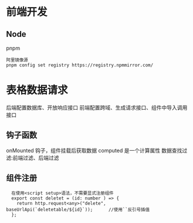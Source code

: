 # 前端开发

## Node

pnpm
```vue
阿里镜像源
pnpm config set registry https://registry.npmmirror.com/
```

# 表格数据请求
  后端配置数据库、开放响应接口
  前端配置跨域、生成请求接口、组件中导入调用接口

## 钩子函数
  onMounted 钩子，组件挂载后获取数据
  computed 是一个计算属性
  数据查找过滤:前端过滤、后端过滤

## 组件注册

```vue
  在使用<script setup>语法，不需要显式注册组件
  export const deletet = (id: number ) => {
    return http.request<any>("delete", baseUrlApi(`deletetable/${id}`));      //使用``反引号插值
  };
```
